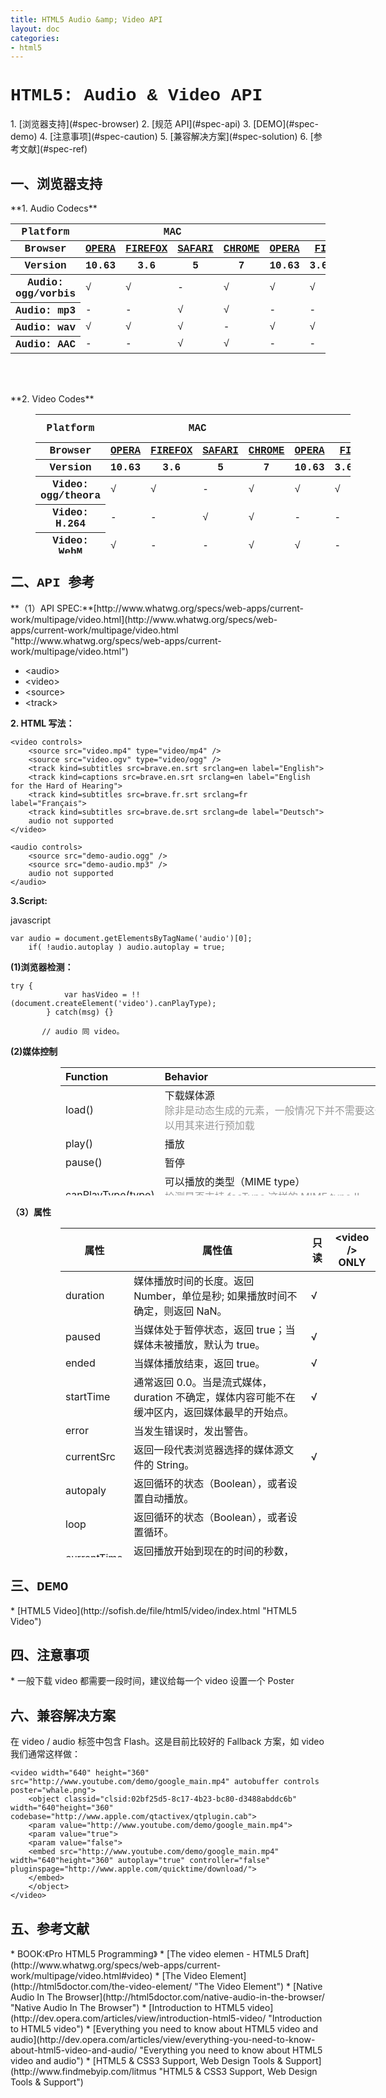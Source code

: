 ```yaml
---
title: HTML5 Audio &amp; Video API
layout: doc
categories:
- html5
---
```


<h1 style="font-family:Courier New">HTML5: Audio &amp; Video API</h1>
1. [浏览器支持](#spec-browser)
2. [规范 API](#spec-api)
3. [DEMO](#spec-demo)
4. [注意事项](#spec-caution)
5. [兼容解决方案](#spec-solution)
6. [参考文献](#spec-ref)

<h2 id="spec-browser" style="font-family:Courier New">一、浏览器支持</h2>
**1. Audio Codecs**
<table class="litmus-browser-support-results zeroBorder" style="font-family:Courier New;" summary="Browser support for HTML5 Audio Codecs" height="256" width="920">
<tbody>
<tr>
<th class="primary-heading" scope="row"><span class="offScreen">Platform</span></th>
<th class="primary-heading" colspan="4" scope="colgroup">MAC</th>
<th class="primary-heading" colspan="8" scope="colgroup">WIN</th>
<th class="offScreen">%</th>
</tr>
<tr>
<th class="row-heading secondary-heading" scope="row"><span class="offScreen">Browser</span></th>
<th class="browser-id browser-opera secondary-heading" colspan="1" scope="col"><a href="http://www.opera.com/browser/" target="_blank" title="Download the Opera web browser">OPERA</a></th>
<th class="browser-firefox browser-id secondary-heading" colspan="1" scope="col"><a href="http://www.mozilla-europe.org/en/firefox/" target="_blank" title="Download the Firefox web browser">FIREFOX</a></th>
<th class="browser-id browser-safari secondary-heading" colspan="1" scope="col"><a href="http://www.apple.com/safari/download/" target="_blank" title="Download the Safari web browser">SAFARI</a></th>
<th class="browser-chrome browser-id secondary-heading" colspan="1" scope="col"><a href="http://www.google.com/chrome/" target="_blank" title="Download the Chrome web browser">CHROME</a></th>
<th class="browser-id browser-opera secondary-heading" colspan="1" scope="col"><a href="http://www.opera.com/browser/" target="_blank" title="Download the Opera web browser">OPERA</a></th>
<th class="browser-firefox browser-id secondary-heading" colspan="2" scope="colgroup"><a href="http://www.mozilla-europe.org/en/firefox/" target="_blank" title="Download the Firefox web browser">FIREFOX</a></th>
<th class="browser-id browser-safari secondary-heading" colspan="1" scope="col"><a href="http://www.apple.com/safari/download/" target="_blank" title="Download the Safari web browser">SAFARI</a></th>
<th class="browser-id browser-ie secondary-heading" colspan="2" scope="colgroup"><a href="http://www.microsoft.com/ie/" target="_blank" title="Download the Ie web browser">IE</a></th>
<th class="browser-chrome browser-id secondary-heading" colspan="2" scope="colgroup"><a href="http://www.google.com/chrome/" target="_blank" title="Download the Chrome web browser">CHROME</a></th>
<th class="offScreen">&nbsp;</th>
</tr>
<tr>
<th class="row-heading tertiary-heading" scope="row"><span class="offScreen">Version</span></th>
<th class="tertiary-heading" scope="col"> 10.63 </th>
<th class="tertiary-heading" scope="col"> 3.6 </th>
<th class="tertiary-heading" scope="col"> 5 </th>
<th class="tertiary-heading" scope="col"> 7 </th>
<th class="tertiary-heading" scope="col"> 10.63 </th>
<th class="tertiary-heading" scope="col"> 3.6 </th>
<th class="tertiary-heading" scope="col"> 4.03 </th>
<th class="tertiary-heading" scope="col"> 5 </th>
<th class="tertiary-heading" scope="col"> 8 </th>
<th class="tertiary-heading" scope="col"> 9 </th>
<th class="tertiary-heading" scope="col"> 7 </th>
<th class="tertiary-heading" scope="col"> 8 </th>
<th class="offScreen">&nbsp;</th>
</tr>
</tbody>
 
<tbody>
<tr id="mdz_audio_ogg">
<th class="row-heading" scope="row"> Audio: ogg/vorbis</th>
<td class="supported"> √ </td>
<td class="supported"> √ </td>
<td> -<br>
</td>
<td class="supported"> √ </td>
<td class="supported"> √ </td>
<td class="supported"> √ </td>
<td class="supported"> √ </td>
<td> - </td>
<td> - </td>
<td> - </td>
<td class="supported"> √ </td>
<td class="supported"> √ </td>
<td class="grade-good support-grade"> 66%</td>
</tr>
<tr id="mdz_audio_mp3">
<th class="row-heading" scope="row"> Audio: mp3 </th>
<td> -<br>
</td>
<td> -<br>
</td>
<td class="supported"> √ </td>
<td class="supported"> √ </td>
<td> - </td>
<td> - </td>
<td> - </td>
<td class="supported"> √ </td>
<td> - </td>
<td class="supported"> √ </td>
<td class="supported"> √ </td>
<td class="supported"> √ </td>
<td class="grade-limited support-grade"> 35%&nbsp;</td>
</tr>
<tr id="mdz_audio_wav">
<th class="row-heading" scope="row"> Audio: wav </th>
<td class="supported"> √ </td>
<td class="supported"> √ </td>
<td class="supported"> √ </td>
<td> - </td>
<td class="supported"> √ </td>
<td class="supported"> √ </td>
<td class="supported"> √ </td>
<td class="supported"> √ </td>
<td> - </td>
<td> - </td>
<td> - </td>
<td class="supported"> √ </td>
<td class="grade-good support-grade"> 52%&nbsp;</td>
</tr>
<tr id="mdz_audio_m4a">
<th class="row-heading" scope="row"> Audio: AAC </th>
<td> -</td>
<td>-</td>
<td class="supported"> √ </td>
<td class="supported"> √ </td>
<td> - </td>
<td> - </td>
<td> - </td>
<td class="supported"> √ </td>
<td> - </td>
<td class="supported"> √ </td>
<td class="supported"> √ </td>
<td class="supported"> √ </td>
<td class="grade-limited support-grade"> 35%&nbsp;</td>
</tr>
</tbody>
</table>
**2. Video Codes**
<table class="litmus-browser-support-results zeroBorder" style="font-family:Courier New;margin-left:40px" summary="Browser support for 
HTML5 Video Codecs" height="223" width="920">
<tbody>
<tr>
<th class="primary-heading" scope="row"><span class="offScreen">Platform</span></th>
<th class="primary-heading" colspan="4" scope="colgroup">MAC</th>
<th class="primary-heading" colspan="10" scope="colgroup">WIN</th>
<th class="offScreen">% Support</th>
</tr>
<tr>
<th class="row-heading secondary-heading" scope="row"><span class="offScreen">Browser</span></th>
<th class="browser-id browser-opera secondary-heading" colspan="1" scope="col"><a href="http://www.opera.com/browser/" target="_blank" title="Download the Opera web browser">OPERA</a></th>
<th class="browser-firefox browser-id secondary-heading" colspan="1" scope="col"><a href="http://www.mozilla-europe.org/en/firefox/" target="_blank" title="Download the Firefox web browser">FIREFOX</a></th>
<th class="browser-id browser-safari secondary-heading" colspan="1" scope="col"><a href="http://www.apple.com/safari/download/" target="_blank" title="Download the Safari web browser">SAFARI</a></th>
<th class="browser-chrome browser-id secondary-heading" colspan="1" scope="col"><a href="http://www.google.com/chrome/" target="_blank" title="Download the Chrome web browser">CHROME</a></th>
<th class="browser-id browser-opera secondary-heading" colspan="1" scope="col"><a href="http://www.opera.com/browser/" target="_blank" title="Download the Opera web browser">OPERA</a></th>
<th class="browser-firefox browser-id secondary-heading" colspan="2" scope="colgroup"><a href="http://www.mozilla-europe.org/en/firefox/" target="_blank" title="Download the Firefox web browser">FIREFOX</a></th>
<th class="browser-id browser-safari secondary-heading" colspan="1" scope="col"><a href="http://www.apple.com/safari/download/" target="_blank" title="Download the Safari web browser">SAFARI</a></th>
<th class="browser-id browser-ie secondary-heading" colspan="4" scope="colgroup"><a href="http://www.microsoft.com/ie/" target="_blank" title="Download the Ie web browser">IE</a></th>
<th class="browser-chrome browser-id secondary-heading" colspan="2" scope="colgroup"><a href="http://www.google.com/chrome/" target="_blank" title="Download the Chrome web browser">CHROME</a></th>
<th class="offScreen">&nbsp;</th>
</tr>
<tr>
<th class="row-heading tertiary-heading" scope="row"><span class="offScreen">Version</span></th>
<th class="tertiary-heading" scope="col"> 10.63 </th>
<th class="tertiary-heading" scope="col"> 3.6 </th>
<th class="tertiary-heading" scope="col"> 5 </th>
<th class="tertiary-heading" scope="col"> 7 </th>
<th class="tertiary-heading" scope="col"> 10.63 </th>
<th class="tertiary-heading" scope="col"> 3.6 </th>
<th class="tertiary-heading" scope="col"> 4.03 </th>
<th class="tertiary-heading" scope="col"> 5 </th>
<th class="tertiary-heading" scope="col"> 6 </th>
<th class="tertiary-heading" scope="col"> 7 </th>
<th class="tertiary-heading" scope="col"> 8 </th>
<th class="tertiary-heading" scope="col"> 9 </th>
<th class="tertiary-heading" scope="col"> 7 </th>
<th class="tertiary-heading" scope="col"> 8 </th>
<th class="offScreen">&nbsp;</th>
</tr>
</tbody>
 
<tbody>
<tr id="cre8">
<th class="row-heading" scope="row"> Video: ogg/theora </th>
<td class="supported">√</td>
<td class="supported">√</td>
<td>-</td>
<td class="supported">√</td>
<td class="supported">√</td>
<td class="supported">√</td>
<td class="supported">√</td>
<td>-</td>
<td>-</td>
<td>-</td>
<td>-</td>
<td>-</td>
<td class="supported">√</td>
<td class="supported">√</td>
<td class="grade-good support-grade"> 66%&nbsp;</td>
</tr>
<tr id="qf7i">
<th class="row-heading" scope="row"> Video: H.264 </th>
<td>-</td>
<td>-</td>
<td class="supported">√</td>
<td class="supported">√</td>
<td>-</td>
<td>-</td>
<td>-</td>
<td class="supported">√</td>
<td>-</td>
<td>-</td>
<td>-</td>
<td class="supported">√</td>
<td class="supported">√</td>
<td class="supported">√</td>
<td class="grade-limited support-grade"> 34%&nbsp;</td>
</tr>
<tr id="lhu7">
<th class="row-heading" scope="row"> Video: WebM </th>
<td class="supported">√</td>
<td>-</td>
<td>-</td>
<td class="supported">√</td>
<td class="supported">√</td>
<td>-</td>
<td class="supported">√</td>
<td>-</td>
<td>-</td>
<td>-</td>
<td>-</td>
<td>-</td>
<td class="supported">√</td>
<td class="supported">√</td>
<td class="grade-poor support-grade"> 21%&nbsp;</td>
</tr>
</tbody>
</table>

<h2 id="spec-api" style="font-family:Courier New">二、API 参考</h2>
**（1）API SPEC:**[http://www.whatwg.org/specs/web-apps/current-work/multipage/video.html](http://www.whatwg.org/specs/web-apps/current-work/multipage/video.html "http://www.whatwg.org/specs/web-apps/current-work/multipage/video.html")

* &lt;audio&gt;
* &lt;video&gt;[](http://www.whatwg.org/specs/web-apps/current-work/multipage/video.html#video "http://www.whatwg.org/specs/web-apps/current-work/multipage/video.html#video")
* &lt;source&gt;[](http://www.whatwg.org/specs/web-apps/current-work/multipage/video.html#the-source-element "http://www.whatwg.org/specs/web-apps/current-work/multipage/video.html#the-source-element")
* &lt;track&gt;[](http://www.whatwg.org/specs/web-apps/current-work/multipage/video.html#the-track-element "http://www.whatwg.org/specs/web-apps/current-work/multipage/video.html#the-track-element")

**2. HTML 写法：**

    <video controls>
        <source src="video.mp4" type="video/mp4" />
        <source src="video.ogv" type="video/ogg" />
        <track kind=subtitles src=brave.en.srt srclang=en label="English">
        <track kind=captions src=brave.en.srt srclang=en label="English for the Hard of Hearing">
        <track kind=subtitles src=brave.fr.srt srclang=fr label="Français">
        <track kind=subtitles src=brave.de.srt srclang=de label="Deutsch">
        audio not supported
    </video>

    <audio controls>
        <source src="demo-audio.ogg" />
        <source src="demo-audio.mp3" />
        audio not supported
    </audio>

**3.Script:**

javascript

    var audio = document.getElementsByTagName('audio')[0];
        if( !audio.autoplay ) audio.autoplay = true;

**(1)浏览器检测：**

    try {
                var hasVideo = !!(document.createElement('video').canPlayType);
            } catch(msg) {}

           // audio 同 video。

**(2)媒体控制**
<table class="zeroBorder" style="margin-left:80px" height="205" width="920">
<tbody>
<tr>
<th style="text-align:left">Function<br>
</th>
<th style="text-align:left">Behavior<br>
</th>
</tr>
</tbody>
 
<tbody>
<tr>
<td style="text-align:left">load()<br>
</td>
<td style="text-align:left">下载媒体源<br>
<font color="#999999">除非是动态生成的元素，一般情况下并不需要这个来调用源。可以用其来进行预加载</font><br>
</td>
</tr>
<tr>
<td style="text-align:left">play()<br>
</td>
<td style="text-align:left">播放<br>
</td>
</tr>
<tr>
<td style="text-align:left">pause()<br>
</td>
<td style="text-align:left">暂停<br>
</td>
</tr>
<tr>
<td style="text-align:left">canPlayType(type)<br>
</td>
<td style="text-align:left">可以播放的类型（MIME type）<br>
<font color="#999999">检测是否支持 fooType 这样的 MIME type !!(document.createElement('video').canPlayType(‘fooType’));</font><br>
</td>
</tr>
</tbody>
</table>

**（3）属性**
<table class="zeroBorder" style="margin-left:80px" border="0" cellpadding="1" cellspacing="2" height="527" width="920">
<tbody>
<tr>
<th>属性<br>
</th>
<th>属性值</th>
<th>只读<br>
</th>
<th style="text-align:center">&lt;video /&gt;<br>
 ONLY<br>
</th>
</tr>
</tbody>
<tbody>
<tr>
<td style="text-align:left">duration <br>
</td>
<td style="text-align:left">媒体播放时间的长度。返回 Number，单位是秒; 如果播放时间不确定，则返回 NaN。<br>
</td>
<td>√</td>
<td><br>
</td>
</tr>
<tr>
<td style="text-align:left">paused<br>
</td>
<td style="text-align:left">当媒体处于暂停状态，返回 true；当媒体未被播放，默认为 true。<br>
</td>
<td>√</td>
<td><br>
</td>
</tr>
<tr>
<td style="text-align:left">ended<br>
</td>
<td style="text-align:left">当媒体播放结束，返回 true。<br>
</td>
<td>√</td>
<td><br>
</td>
</tr>
<tr>
<td style="text-align:left">startTime<br>
</td>
<td style="text-align:left">通常返回 0.0。当是流式媒体，duration 不确定，媒体内容可能不在缓冲区内，返回媒体最早的开始点。<br>
</td>
<td>√</td>
<td><br>
</td>
</tr>
<tr>
<td style="text-align:left">error<br>
</td>
<td style="text-align:left">当发生错误时，发出警告。<br>
</td>
<td><br>
</td>
<td><br>
</td>
</tr>
<tr>
<td style="text-align:left">currentSrc<br>
</td>
<td style="text-align:left">返回一段代表浏览器选择的媒体源文件的 String。<br>
</td>
<td>√</td>
<td><br>
</td>
</tr>
<tr>
<td style="text-align:left">autopaly<br>
</td>
<td style="text-align:left">返回循环的状态（Boolean），或者设置自动播放。<br>
</td>
<td><br>
</td>
<td><br>
</td>
</tr>
<tr>
<td style="text-align:left">loop<br>
</td>
<td style="text-align:left">返回循环的状态（Boolean），或者设置循环。<br>
</td>
<td><br>
</td>
<td><br>
</td>
</tr>
<tr>
<td style="text-align:left">currentTime<br>
</td>
<td style="text-align:left">返回播放开始到现在的时间的秒数，或者设置一个值做为其播放点。<br>
</td>
<td><br>
</td>
<td><br>
</td>
</tr>
<tr>
<td style="text-align:left">controls<br>
</td>
<td style="text-align:left">显示是否有控制条（Boolean），或者设置隐藏/显示控制条。<br>
</td>
<td><br>
</td>
<td><br>
</td>
</tr>
<tr>
<td style="text-align:left">volume<br>
</td>
<td style="text-align:left">设置媒体的音量（0.0 ~ 1.0），或者获取音量的值。<br>
</td>
<td><br>
</td>
<td><br>
</td>
</tr>
<tr>
<td style="text-align:left">muted<br>
</td>
<td style="text-align:left">设置静音，或者获取当前是否静音的状态。<br>
</td>
<td><br>
</td>
<td><br>
</td>
</tr>
<tr>
<td style="text-align:left">autobuffer<br>
</td>
<td style="text-align:left">设置媒体是否在播放之前自动缓冲。如果媒体已经被设置自动播放，则些属性自动被忽略。<br>
</td>
<td><br>
</td>
<td><br>
</td>
</tr>
<tr>
<td style="text-align:left">poster<br>
</td>
<td style="text-align:left">返回媒体封面图片（POSTER）,或者设置其封面图片地址。<br>
</td>
<td><br>
</td>
<td>√<br>
</td>
</tr>
<tr>
<td style="text-align:left">width,height<br>
</td>
<td style="text-align:left">设置或获取媒体的视觉宽高。<br>
</td>
<td><br>
</td>
<td>√<br>
</td>
</tr>
<tr>
<td style="text-align:left">videoWidth<br>
 videoHight<br>
</td>
<td style="text-align:left">获取媒体的原始(intrinsic or natural) 宽高。<br>
</td>
<td><br>
</td>
<td>√<br>
</td>
</tr>
</tbody>
</table>

<h2 id="spec-demo" style="font-family:Courier New">三、DEMO</h2>
* [HTML5 Video](http://sofish.de/file/html5/video/index.html "HTML5 Video")

<h2 id="spec-caution" style="font-family:Courier New">四、注意事项</h2>
* 一般下载 video 都需要一段时间，建议给每一个 video 设置一个 Poster

<h2 id="spec-solution">六、兼容解决方案</h2>
在 video / audio 标签中包含 Flash。这是目前比较好的 Fallback 方案，如 video 我们通常这样做：

    <video width="640" height="360" src="http://www.youtube.com/demo/google_main.mp4" autobuffer controls poster="whale.png">
        <object classid="clsid:02bf25d5-8c17-4b23-bc80-d3488abddc6b" width="640"height="360" codebase="http://www.apple.com/qtactivex/qtplugin.cab">
        <param value="http://www.youtube.com/demo/google_main.mp4">
        <param value="true">
        <param value="false">
        <embed src="http://www.youtube.com/demo/google_main.mp4" width="640"height="360" autoplay="true" controller="false" pluginspage="http://www.apple.com/quicktime/download/">
        </embed>
        </object>
    </video>

<h2 id="spec-ref" style="font-family:Courier New">五、参考文献</h2>
* BOOK:《Pro HTML5 Programming》
* [The video elemen - HTML5 Draft](http://www.whatwg.org/specs/web-apps/current-work/multipage/video.html#video)
* [The Video Element](http://html5doctor.com/the-video-element/ "The Video Element")
* [Native Audio In The Browser](http://html5doctor.com/native-audio-in-the-browser/ "Native Audio In The Browser")
* [Introduction to HTML5 video](http://dev.opera.com/articles/view/introduction-html5-video/ "Introduction to HTML5  video")
* [Everything you need to know about HTML5 video and audio](http://dev.opera.com/articles/view/everything-you-need-to-know-about-html5-video-and-audio/ "Everything you need to know  about HTML5 video and audio")
* [HTML5 & CSS3 Support, Web Design Tools & Support](http://www.findmebyip.com/litmus "HTML5 & 
CSS3 Support, Web Design Tools & Support")

